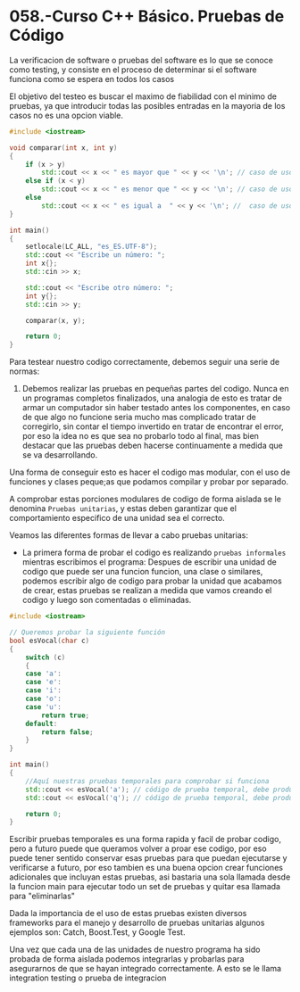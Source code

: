 058.-Curso C++ Básico. Pruebas de Código
===

La verificacion de software o pruebas del software es lo que se conoce como testing, y consiste en el proceso de determinar si el software funciona como se espera en todos los casos

El objetivo del testeo es buscar el maximo de fiabilidad con el minimo de pruebas, ya que introducir todas las posibles entradas en la mayoria de los casos no es una opcion viable.

```cpp
#include <iostream>

void comparar(int x, int y)
{
    if (x > y)
        std::cout << x << " es mayor que " << y << '\n'; // caso de uso 1
    else if (x < y)
        std::cout << x << " es menor que " << y << '\n'; // caso de uso 2
    else
        std::cout << x << " es igual a  " << y << '\n'; //  caso de uso 3
}

int main()
{
    setlocale(LC_ALL, "es_ES.UTF-8");
    std::cout << "Escribe un número: ";
    int x{};
    std::cin >> x;

    std::cout << "Escribe otro número: ";
    int y{};
    std::cin >> y;

    comparar(x, y);

    return 0;
}
```

Para testear nuestro codigo correctamente, debemos seguir una serie de normas:

1) Debemos realizar las pruebas en pequeñas partes del codigo.
Nunca en un programas completos finalizados, una analogia de esto es tratar de armar un computador sin haber testado antes los componentes, en caso de que algo no funcione seria mucho mas complicado tratar de corregirlo, sin contar el tiempo invertido en tratar de encontrar el error, por eso la idea no es que sea no probarlo todo al final, mas bien destacar que las pruebas deben hacerse continuamente a medida que se va desarrollando.

Una forma de conseguir esto es hacer el codigo mas modular, con el uso de funciones y clases peque;as que podamos compilar y probar por separado.

A comprobar estas porciones modulares de codigo de forma aislada se le denomina `Pruebas unitarias`, y estas deben garantizar que el comportamiento especifico de una unidad sea el correcto.

Veamos las diferentes formas de llevar a cabo pruebas unitarias:

* La primera forma de probar el codigo es realizando `pruebas informales` mientras escribimos el programa:
Despues de escribir una unidad de codigo que puede ser una funcion funcion, una clase o similares, podemos escribir algo de codigo para probar la unidad que acabamos de crear, estas pruebas se realizan a medida que vamos creando el codigo y luego son comentadas o eliminadas.

```cpp
#include <iostream>

// Queremos probar la siguiente función
bool esVocal(char c)
{
    switch (c)
    {
    case 'a':
    case 'e':
    case 'i':
    case 'o':
    case 'u':
        return true;
    default:
        return false;
    }
}

int main()
{
    //Aquí nuestras pruebas temporales para comprobar si funciona
    std::cout << esVocal('a'); // código de prueba temporal, debe producir 1
    std::cout << esVocal('q'); // código de prueba temporal, debe producir 0

    return 0;
}
```

Escribir pruebas temporales es una forma rapida y facil de probar codigo, pero a futuro puede que queramos volver a proar ese codigo, por eso puede tener sentido conservar esas pruebas para que puedan ejecutarse y verificarse a futuro, por eso tambien es una buena opcion crear funciones adicionales que incluyan estas pruebas, asi bastaria una sola llamada desde la funcion main para ejecutar todo un set de pruebas y quitar esa llamada para "eliminarlas"


Dada la importancia de el uso de estas pruebas existen diversos frameworks para el manejo y desarrollo de pruebas unitarias
algunos ejemplos son: Catch, Boost.Test, y Google Test.

Una vez que cada una de las unidades de nuestro programa ha sido probada de forma aislada podemos integrarlas y probarlas para asegurarnos de que se hayan integrado correctamente. A esto se le llama integration testing o prueba de integracion 